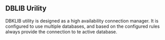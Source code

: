 DBLIB Urility
---------------------

DBKLIB utility is designed as a high availability connection manager.
It is configured to use multiple databases, and based on the configured rules
always provide the connection to te active database.
